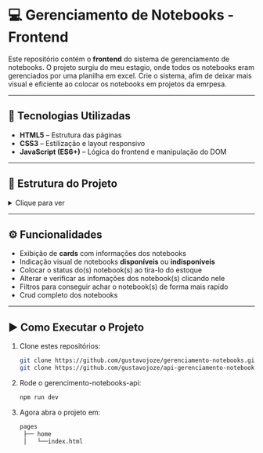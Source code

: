 # 💻 Gerenciamento de Notebooks - Frontend

Este repositório contém o **frontend** do sistema de gerenciamento de notebooks. O projeto surgiu do meu estagio, onde todos os notebooks eram gerenciados por uma planilha em excel. Crie o sistema, afim de deixar mais visual e eficiente ao colocar os notebooks em projetos da emrpesa. 

---

## 🚀 Tecnologias Utilizadas

- **HTML5** – Estrutura das páginas  
- **CSS3** – Estilização e layout responsivo  
- **JavaScript (ES6+)** – Lógica do frontend e manipulação do DOM  

---

## 📂 Estrutura do Projeto

<details>
  <summary>Clique para ver</summary>

  ```bash
  assets
    ├── icon-adicionarNotebook.png
    ├── icon-filters.png
    ├── icon-lupa.png
    ├── logo-empresa.png
    └── notebook.jpeg
  pages
    ├── cadastro
    │   ├── pagina-cadastro-style.css
    │   ├── pagina-cadastro.html
    │   └── pagina-cadastro.js
    └── home
    │   ├── index.html
    │   ├── main.js
    │   └── style.css
  scripts
    └── services
        ├── apiMetodosHTTP.js
        └── gerarPlanilha.js      
```
</details>


---

## ⚙️ Funcionalidades

- Exibição de **cards** com informações dos notebooks  
- Indicação visual de notebooks **disponíveis** ou **indisponíveis**  
- Colocar o status do(s) notebook(s) ao tira-lo do estoque
- Alterar e verificar as infomações dos notebook(s) clicando nele
- Filtros para conseguir achar o notebook(s) de forma mais rapido
- Crud completo dos notebooks

---

## ▶️ Como Executar o Projeto

1. Clone estes repositórios:
   ```bash
   git clone https://github.com/gustavojoze/gerenciamento-notebooks.git
   git clone https://github.com/gustavojoze/api-gerenciamento-notebooks-api.git
   ```
2. Rode o gerencimento-notebooks-api:
   ```bash
   npm run dev
   ```
3. Agora abra o projeto em:
   ```bash
   pages
    ├── home
    │   └──index.html
   ```
